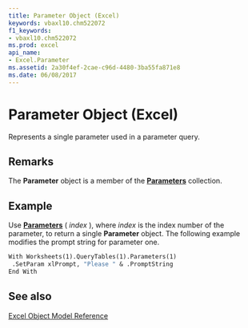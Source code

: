 ```yaml
---
title: Parameter Object (Excel)
keywords: vbaxl10.chm522072
f1_keywords:
- vbaxl10.chm522072
ms.prod: excel
api_name:
- Excel.Parameter
ms.assetid: 2a30f4ef-2cae-c96d-4480-3ba55fa871e8
ms.date: 06/08/2017
---
```



# Parameter Object (Excel)

Represents a single parameter used in a parameter query.


## Remarks

 The **Parameter** object is a member of the **[Parameters](Excel.Parameters.md)** collection.


## Example

Use  **[Parameters](Excel.QueryTable.Parameters.md)** ( _index_ ), where _index_ is the index number of the parameter, to return a single **Parameter** object. The following example modifies the prompt string for parameter one.


```vb
With Worksheets(1).QueryTables(1).Parameters(1) 
 .SetParam xlPrompt, "Please " & .PromptString 
End With
```


## See also


[Excel Object Model Reference](./overview/Excel/object-model.md)


